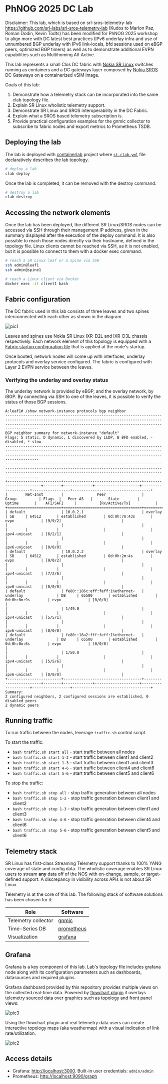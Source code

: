 # PhNOG 2025 DC Lab

Disclaimer: This lab, which is based on srl-sros-telemetry-lab <https://github.com/srl-labs/srl-sros-telemetry-lab> (Kudos to Marlon Paz, Roman Dodin, Kevin Todts) has been modified for PhNOG 2025 workshop to align more with DC latest best practices (IPv6 underlay infra and use of unnumbered BGP underlay with IPv6 link-locals, bfd sessions used on eBGP peers, optimized BGP timers) as well as to demonstrate additional EVPN capabilities such as Multihoming All-Active.

This lab represents a small Clos DC fabric with [Nokia SR Linux](https://learn.srlinux.dev/) switches running as containers and a DC gateways layer composed by [Nokia SROS](https://www.nokia.com/networks/technologies/service-router-operating-system/) DC Gateways on a containerized vSIM image.

Goals of this lab:

1. Demonstrate how a telemetry stack can be incorporated into the same clab topology file.
2. Explain SR Linux wholistic telemetry support.
3. Demonstrate SR Linux and SROS interoperability in the DC Fabric.
4. Explain what a SROS based telemetry subscription is.
5. Provide practical configuration examples for the gnmic collector to subscribe to fabric nodes and export metrics to Prometheus TSDB.

## Deploying the lab

The lab is deployed with [containerlab](https://containerlab.dev) project where [`st.clab.yml`](st.clab.yml) file declaratively describes the lab topology.

```bash
# deploy a lab
clab deploy
```

Once the lab is completed, it can be removed with the destroy command.

```bash
# destroy a lab
clab destroy
```

## Accessing the network elements

Once the lab has been deployed, the different SR Linux/SROS nodes can be accessed via SSH through their management IP address, given in the summary displayed after the execution of the deploy command. It is also possible to reach those nodes directly via their hostname, defined in the topology file. Linux clients cannot be reached via SSH, as it is not enabled, but it is possible to connect to them with a docker exec command.

```bash
# reach a SR Linux leaf or a spine via SSH
ssh admin@leaf1
ssh admin@spine1

# reach a Linux client via Docker
docker exec -it client1 bash
```

## Fabric configuration

The DC fabric used in this lab consists of three leaves and two spines interconnected with each other as shown in the diagram.

![pic1](../phnog2025-workshop-topology.png)

Leaves and spines use Nokia SR Linux IXR-D2L and IXR-D3L chassis respectively. Each network element of this topology is equipped with a [Fabric startup configuration file](configs/fabric) that is applied at the node's startup.

Once booted, network nodes will come up with interfaces, underlay protocols and overlay service configured. The fabric is configured with Layer 2 EVPN service between the leaves.

### Verifying the underlay and overlay status

The underlay network is provided by eBGP, and the overlay network, by iBGP. By connecting via SSH to one of the leaves, it is possible to verify the status of those BGP sessions.

```
A:leaf1# /show network-instance protocols bgp neighbor
---------------------------------------------------------------------------------------------------------------------------------------------------------------------------------------------------------------------------------
BGP neighbor summary for network-instance "default"
Flags: S static, D dynamic, L discovered by LLDP, B BFD enabled, - disabled, * slow
---------------------------------------------------------------------------------------------------------------------------------------------------------------------------------------------------------------------------------
---------------------------------------------------------------------------------------------------------------------------------------------------------------------------------------------------------------------------------
+------------------------+-----------------------------------+------------------------+--------+-------------+--------------------+--------------------+-----------------+-----------------------------------+
|        Net-Inst        |               Peer                |         Group          | Flags  |   Peer-AS   |       State        |       Uptime       |    AFI/SAFI     |          [Rx/Active/Tx]           |
+========================+===================================+========================+========+=============+====================+====================+=================+===================================+
| default                | 10.0.2.1                          | overlay                | SB     | 64512       | established        | 0d:0h:7m:43s       | evpn            | [9/9/2]                           |
|                        |                                   |                        |        |             |                    |                    | ipv4-unicast    | [8/2/1]                           |
|                        |                                   |                        |        |             |                    |                    | ipv6-unicast    | [0/0/0]                           |
| default                | 10.0.2.2                          | overlay                | SB     | 64512       | established        | 0d:0h:2m:4s        | evpn            | [9/0/2]                           |
|                        |                                   |                        |        |             |                    |                    | ipv4-unicast    | [7/2/6]                           |
|                        |                                   |                        |        |             |                    |                    | ipv6-unicast    | [0/0/0]                           |
| default                | fe80::186c:eff:feff:1%ethernet-   | underlay               | DB     | 65500       | established        | 0d:0h:0m:9s        | evpn            | [0/0/0]                           |
|                        | 1/49.0                            |                        |        |             |                    |                    | ipv4-unicast    | [5/5/1]                           |
|                        |                                   |                        |        |             |                    |                    | ipv6-unicast    | [0/0/0]                           |
| default                | fe80::18a2:fff:feff:1%ethernet-   | underlay               | DB     | 65500       | established        | 0d:0h:0m:6s        | evpn            | [0/0/0]                           |
|                        | 1/50.0                            |                        |        |             |                    |                    | ipv4-unicast    | [5/5/6]                           |
|                        |                                   |                        |        |             |                    |                    | ipv6-unicast    | [0/0/0]                           |
+------------------------+-----------------------------------+------------------------+--------+-------------+--------------------+--------------------+-----------------+-----------------------------------+
Summary:
2 configured neighbors, 2 configured sessions are established, 0 disabled peers
2 dynamic peers
```

## Running traffic

To run traffic between the nodes, leverage `traffic.sh` control script.

To start the traffic:

* `bash traffic.sh start all` - start traffic between all nodes
* `bash traffic.sh start 1-2` - start traffic between client1 and client2
* `bash traffic.sh start 1-3` - start traffic between client1 and client3
* `bash traffic.sh start 4-6` - start traffic between client4 and client6
* `bash traffic.sh start 5-6` - start traffic between client5 and client6

To stop the traffic:

* `bash traffic.sh stop all` - stop traffic generation between all nodes
* `bash traffic.sh stop 1-2` - stop traffic generation between client1 and client2
* `bash traffic.sh stop 1-3` - stop traffic generation between client1 and client3
* `bash traffic.sh stop 4-6` - stop traffic generation between client4 and client6
* `bash traffic.sh stop 5-6` - stop traffic generation between client5 and client6

## Telemetry stack

SR Linux has first-class Streaming Telemetry support thanks to 100% YANG coverage of state and config data. The wholistic coverage enables SR Linux users to stream **any** data off of the NOS with on-change, sample, or target-defined support. A discrepancy in visibility across APIs is not about SR Linux.

Telemetry is at the core of this lab. The following stack of software solutions has been chosen for it:

| Role                | Software                              |
| ------------------- | ------------------------------------- |
| Telemetry collector | [gnmic](https://gnmic.openconfig.net) |
| Time-Series DB      | [prometheus](https://prometheus.io)   |
| Visualization       | [grafana](https://grafana.com)        |

## Grafana

Grafana is a key component of this lab. Lab's topology file includes grafana node along with its configuration parameters such as dashboards, datasources and required plugins.

Grafana dashboard provided by this repository provides multiple views on the collected real-time data. Powered by [flowchart plugin](https://grafana.com/grafana/plugins/agenty-flowcharting-panel/) it overlays telemetry sourced data over graphics such as topology and front panel views:

![pic3](https://user-images.githubusercontent.com/86619221/205601697-bd5b68f0-e2c6-49d3-a1f3-1cb5b67b34d9.JPG)

Using the flowchart plugin and real telemetry data users can create interactive topology maps (aka weathermap) with a visual indication of link rate/utilization.

![pic2](https://user-images.githubusercontent.com/86619221/205601728-f3b254d1-2b03-4e75-b0e4-eb89cf54789a.JPG)

## Access details

* Grafana: <http://localhost:3000>. Built-in user credentials: `admin/admin`
* Prometheus: <http://localhost:9090/graph>
